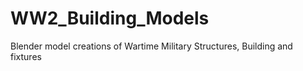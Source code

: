 # WW2_Building_Models
Blender model creations of Wartime Military Structures, Building and fixtures
